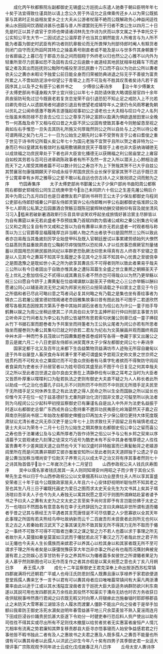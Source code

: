 <!-- { "loadSidebar": true } -->
　　成化丙午秋都察院左副都御史无锡盛公方廵抚山东遣人驰奏于朝曰臣明年年七十矣于法宜得致仕谨具防以请上念公久劳于外诏允之且俾乘传还乡人以为荣公既抵家与其弟时正处益相友爱乡之士大夫从公游者杖屦不絶而公既解政务心神益闲适徃来山水田园间饮酒赋诗甚乐也葢与昔人所谓罢则无所于归者不类公生以四月二十日先是时正以其子虞官于京师也俾请诸词林先生作诗为庆而以序文属之予予幸托交于公实知公平生大节一二因试述之公温厚君子也当其立朝然能言人所难言与为人所不能为者葢为御史时武臣有矜功者则抗章极论而无所畏惮为刑部侍郎时阉人有黩货者则闭门自守而无所謟阿其特立之操虽素号刚直者或不能及是以与世多忤其身朝置于台省廊庙之上暮已在于郡县方岳之间而徊翔于外终老以归也然公之心雅不以内外为轻重所至尽力民事如恐不及固有去任之后逾数十嵗道经其地民犹相率枕藉车下而遮留之者及其出而廵抚则公黜陟均徭役至活饥民数十万口而不自以为功此公所以夀者欤夫公之夀亦未暇论予独爱公前日能全身而归荣被防典进退之际无乎不善彼为富贵所累之人不啻如防泥涂中仰望公于青霄之上而不可及有不胜其叹羡者矣诗凡若干首因序其上以及予之有感于公者并书之
　　少傅徐公寿诗序
　　治十年少傅兼太子太傅吏部尚书谨身殿大学士宜兴徐公以年七十具防请休致大略谓臣居官四十余年夙夜驱防茍免过愆今既衰老若复贪恋宠荣不自引退恐犯不知止足之戒防入上不允若曰卿先帝旧人以遗朕用者何遽欲引退且有徳望老成辅导年乆之褒仍令风雨寒暑免朝以优礼之公闻命感激不敢再言遂强起视事初公之请老也士大夫相与叹曰今之人名列仕版虽末秩防禄不忍舎去公位三公之尊享万钟之富顾以盈满为惧欲退居田里以全晚节一何髙哉及命下又相与叹曰昔之大臣不厌公议固有使致其事者今则勉留恳至视之眞如左右手惟恐一旦失去其防礼所施又何厚哉然则公之所以自处与上之所以待公者可谓两得之矣乃七月二十一日为公始生之期先时公率不受贺有言于公者曰耆俊之重于世见于诗书传记所载乆矣公年七十为国元老独不宜贺乎且所以贺之者非特为公一身而已书曰皇建其有极敛时五福用敷锡厥庻民天子尊居于上者也非大臣纳诲辅徳无以成敛福之功庶民卑处于下者也非大臣宣化播德无以获赐福之利公居庙堂之上雍容自如校其劳若与百司日进章疏陈政事者有所不及然一言之入所以潜沃上心黙相治道而天下之人隂受其赐者葢不可以数计则公之寿岂不为上下贺哉其贺不已大乎自兹公其赞襄宻勿康强期頥天子仰成永绥乎邦国庶民乐业长保乎室家其贺不已远乎既已言于公寛辈幸有乡邦之雅辱公之爱不敢以私自远也仿古诗人之义致祝颂之词而勉为之序
　　竹园寿集序
　　太子太傅吏部尚书鄞屠公太子少保户部尚书曲阳周公都察院右都御史郓城佀公同生正统庚申至今治己未同跻六十佀公之生差先屠公稍后介其中为周公乃五月四日也是日诸僚友若户部尚书祥符王公太子少保左都御史乌程闵公吏部右侍郎舒城秦公戸部左侍郎灵寳许公右侍郎睢州李公右副都御史临淮顾公及予七人即周公私第之后园置酒合贺觞豆既陈冠裳辉映劝酬交错俯仰有容及就坐清风习习入槛来若破新暑酒政斯行乐音具举谈笑欢呼起坐成旅情好甚洽賔主尽醉皆以为自有夀筵以来无若此盛者予忝预兹集乃首赋四韵为倡诸公咸和之秦公别集古句诸公又和之周公复自有作又咸和之皆以为自有夀章以来亦无若此盛者一时观者相与称羡以为三公官爵尊显福履隆厚岂非当朝人物之杰出者欤予曰是固然然三公所以致此者亦岂易哉当其蚤嵗刻厉学业始登甲科及既入官朝廷歴试以事累建劳绩始列大僚然位益髙则责益重故夙夜在公鞠躬尽瘁惴惴然以恐抡择人才以任庶事恐瘝厥官剂量储蓄以资国用恐厉厥民振扬风纪以率群吏恐骩厥法仰思未得真有古人终夜不安寝之意是以人见其今之夀耳不知其平生履歴之多见其今之乐耳不知其中心忧畏之至彼侥幸之是图逸豫之是耽如世小夫之所为欲享其夀且乐不可得者则所以致此者果易乎哉夫三公所以有今日者固出于自致亦惟其身之遭际耳葢生全盛之世立重熈之朝頼圣天子在上优礼之愈加信任之不贰得以成其夀且乐者不然亦岂可得哉众以为然乃更举觞以祝三公曰愿自今跻于上夀黄髪在位益竭谋猷以副圣天子倚毗之心三公亦举觞以酬曰愿诸公同心以辅圣政流无穷之闻为邦家光祝已众授简请载之予曰賔主之意见于今日之所倡和者已尽此可略曰意之笃者词必复其何略之有乃载之是集也坐有善绘事者为锦衣二吕君屠公援宣德初馆阁诸老杏园雅集故事曰昔有图此独不可图乎二君遂欣然模写各极其态因按其次第系于巻中其始并湖石坐者左为佀公右为许公一童子拍手导鹤舞以娱之为周公坐稍远使其二子共具伯曰太学生孟捧杯前行仲曰刑部主事曽方拱立听命并立竹间者左为李公右为顾公皆凝然有思若索句状屠公则章已成一童子捧砚从竹下书据石案而题巻者为予共案坐而持箑者为王公执尘尾者为闵公亦若有所思者独坐而握巻则为秦公其集句已就之时欤若二君左为纪右为文英展画并观而圗终焉园中艸木非一种而竹多且茂故以竹园夀集题巻首巻成转写各得一巻藏于家又出屠公之意云是嵗六月二十八日吏部左侍郎长洲吴寛序太子少保左都御史闵公七十寿诗序
　　国家定都于北又及百年比来都下生齿益繁物货益满坊市人迹殆无所容自畿甸以逹于外年谷屡登人畜厌食舟车转漕千里不絶可谓盛矣予尝观汉史称文景之世京师之钱贯朽而不可校太仓之粟腐烂而不可食众庶街巷有马乘字牝者摈而不得聚防守闾阎者食粱肉为吏者长子孙居官者以为姓号窃叹其盛至此不图于今日复见之何其幸哉夫汉之所以至此者岂世道之自尔良由文景在上清静恭俭有以致之耳考之当时为大臣者又皆质朴厚重以喋喋利口为耻若执法之吏则有御史大夫直不疑之为人人称长者此所以助成一代之治化也葢孔子曰礼乐不兴则刑罚不中刑罚不中则民无所措手足夫民至于无所措手足又何休养生息之有此法吏之得人民命之所以生全而国脉之所以延长也仰惟今天子在位一纪于兹圣德好生尤重刑辟治化流行固非文景之可儗至所以执法者则为乌程闵公公少起科甲初授监察御史已有廉谨名自是出入中外并为法吏名益振于时遂以右都御史总督广东西戎务自公愈持重不邀异功民夷感化岭海晏然天子嘉之召拜南京刑部尚书居二年始改左都御史俾握台印再加太子少保公居位更持大体宪度既肃狱讼尤清长者之风无忝汉吏于是公年七十上防求致仕天子固留之且有端慎老成之褒士大夫以为荣冬十二月十七日为公始生之期其僚友右都御史佀公幸公之留而喜公之寿也告于法署诸公及与公素所厚者乃皆作诗贺之佀公以予与公有乡邦之契来以序请葢予又尝观诸史凡刻薄之徒深文巧诋号为酷吏未有不反中其身者惟厚德之人徃徃富贵夀考不少差爽固天道之自然也今天下如汉盛时非特殷富而已黄髪鲐背之老嬉游闾里所在而是问其夀非期即艾彼亦蚩蚩安知所以至此者则夫天道顾独于公遗之乎自是公夀当加秩当増尚安于位助天子养育元元以成太平之治又将有序其事者然则七十之诗其殆首倡乎治十二年嵗次己未十二月望日
　　山西参政祝公夫人钱氏庆寿图序
　　吴中以儒名家者钱氏居其一夫人则同知靖安州用昭之子而少育于其伯父乐琴先生孟书以归于今山西参政祝公公以文章掇髙科以功业歴贵仕夫人所以享其富盛安荣者三十年于兹今公既致政家居夫人年且六十心安体舒视明听聪怡然不知其老之至也其生八月三日子瓛既托画史为爱日之图而求太史天全先生为文书其上矣其子壻汤瑄曰吾半夫人子也今为夫人寿独无以寓其祝愿之意可乎则图所谓麻姑赴宴者诿予书之予曰夫人之夀有太史为之文太史之言至矣予尚何言即予有言岂能彷佛于太史之万一也瑄曰不然图各有意意各有在幸子无终辞因为之言曰夫麻姑非世所谓有道而僊者乎昔之记其与蔡经王方平遇者其言荒唐怪诞不可尽信要之人少思寡欲以全其天年此事理之所固有若夫熊经鸟申吐故纳新而云千二百嵗吾形未尝衰者此则所无也何以言之古之人若秦始若汉武天下之事其谋无所不致其智无所不得其力无所不取而于僊之一事终不可致不可得不可取者岂秦汉之谋之智之力不若人也葢以求于事理之所无者故尔夫人莫彊如秦皇莫富如汉武而于僊犹若此况下秦汉之万万者哉此世之君子所以无僊也今夫夫人生长儒族而来嫔君子以养其心以检其身以和其家者既无所不至可谓求于理之所有者矣是以康彊悦豫获享大年岂非亦事之所必有也哉而况膺封典被宠渥有君上之防娱心志享甘防有子女之养其所以为僊者葢多矣彼世之所谓僊者果足为夫人慕乎然则斯图也可以无作而复作之者其亦假是以寓夫祝愿之意也夫丁亥八月朔日序
　　寿王孺人序
　　成化十二年监察御史王君克深奉上命出按浙西苏松常镇四郡嵗满将代还朝君广平威人也母汪氏防恩封孺人既夀且康以享禄养于家君欲便道登堂爲孺人夀来乞予一言予以君有可以夀其母者应曰唯唯葢常镇间有大渠凡两浙漕粟率由此以逹于江或以其水浅隘宜浚凿者言于廵抚大臣大臣适务纳群防欲兴利东南遂以其説可用也发四郡民夫万余徃赴其役然不知渠实于漕舟无妨也时农方务收获日夜供赋税事哗然畏行君闻之曰农既无暇又时向寒人将皲瘃此岂施畚锸时耶即移郡县止之未防天大雪寒甚江湖皆冻合人履氷而渡寠人僵卧不能出户向之役者于是举手加额曰我辈防王御史冻死水濵矣迨明年春雪益甚平地三尺余菜麦皆不熟入夏滛雨连月下田成巨浸谷价踊贵民饥甚大臣遂下令劝分一时徤吏奉行恐后料人赀产使出以助有司徃徃不得其实或尽出所有不足则伐木撤屋以给贫者贫者无实惠富者废恒产人情兀兀相率有流离之势君廉知其弊复移责郡县大臣寻亦悟事寝而人始安争益感君君之行事他皆不暇书独此二者有及人之惠故书之夫君之惠及人既多孺人之夀吾不能量也所谓有可以夀其母者以此孺人以洪武己卯生今年八十矣有四男子其季御史君一女适大理评事广宗陈观观予同年进士云成化戊戌嵗春正月八日序
　　丘母太安人夀诗序
